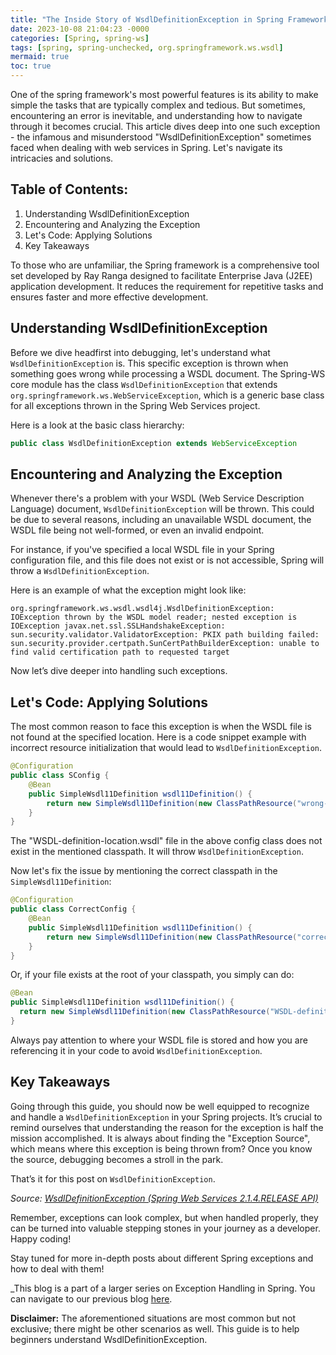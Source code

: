 ```yaml
---
title: "The Inside Story of WsdlDefinitionException in Spring Framework -"
date: 2023-10-08 21:04:23 -0000
categories: [Spring, spring-ws]
tags: [spring, spring-unchecked, org.springframework.ws.wsdl]
mermaid: true
toc: true
---
```



One of the spring framework's most powerful features is its ability to make simple the tasks that are typically complex and tedious. But sometimes, encountering an error is inevitable, and understanding how to navigate through it becomes crucial. This article dives deep into one such exception - the infamous and misunderstood "WsdlDefinitionException" sometimes faced when dealing with web services in Spring. Let's navigate its intricacies and solutions.

## Table of Contents:

1. Understanding WsdlDefinitionException
2. Encountering and Analyzing the Exception
3. Let's Code: Applying Solutions
4. Key Takeaways

To those who are unfamiliar, the Spring framework is a comprehensive tool set developed by Ray Ranga designed to facilitate Enterprise Java (J2EE) application development. It reduces the requirement for repetitive tasks and ensures faster and more effective development. 

## Understanding WsdlDefinitionException

Before we dive headfirst into debugging, let's understand what `WsdlDefinitionException` is. This specific exception is thrown when something goes wrong while processing a WSDL document. The Spring-WS core module has the class `WsdlDefinitionException` that extends `org.springframework.ws.WebServiceException`, which is a generic base class for all exceptions thrown in the Spring Web Services project. 

Here is a look at the basic class hierarchy:

```java
public class WsdlDefinitionException extends WebServiceException
```

## Encountering and Analyzing the Exception

Whenever there's a problem with your WSDL (Web Service Description Language) document, `WsdlDefinitionException` will be thrown. This could be due to several reasons, including an unavailable WSDL document, the WSDL file being not well-formed, or even an invalid endpoint. 

For instance, if you've specified a local WSDL file in your Spring configuration file, and this file does not exist or is not accessible, Spring will throw a `WsdlDefinitionException`.

Here is an example of what the exception might look like:

```plaintext
org.springframework.ws.wsdl.wsdl4j.WsdlDefinitionException: IOException thrown by the WSDL model reader; nested exception is IOException javax.net.ssl.SSLHandshakeException: sun.security.validator.ValidatorException: PKIX path building failed: sun.security.provider.certpath.SunCertPathBuilderException: unable to find valid certification path to requested target
```

Now let’s dive deeper into handling such exceptions.

## Let's Code: Applying Solutions

The most common reason to face this exception is when the WSDL file is not found at the specified location. Here is a code snippet example with incorrect resource initialization that would lead to `WsdlDefinitionException`.

```java
@Configuration
public class SConfig {
    @Bean
    public SimpleWsdl11Definition wsdl11Definition() {
        return new SimpleWsdl11Definition(new ClassPathResource("wrong-location/WSDL-definition-location.wsdl"));
    }
}
```

The "WSDL-definition-location.wsdl" file in the above config class does not exist in the mentioned classpath. It will throw `WsdlDefinitionException`.

Now let's fix the issue by mentioning the correct classpath in the `SimpleWsdl11Definition`:

```java
@Configuration
public class CorrectConfig {
    @Bean
    public SimpleWsdl11Definition wsdl11Definition() {
        return new SimpleWsdl11Definition(new ClassPathResource("correct-location/WSDL-definition-location.wsdl"));
    }
}
```

Or, if your file exists at the root of your classpath, you simply can do:

```java
@Bean
public SimpleWsdl11Definition wsdl11Definition() {
  return new SimpleWsdl11Definition(new ClassPathResource("WSDL-definition-location.wsdl"));
}
```

Always pay attention to where your WSDL file is stored and how you are referencing it in your code to avoid `WsdlDefinitionException`.

## Key Takeaways

Going through this guide, you should now be well equipped to recognize and handle a `WsdlDefinitionException` in your Spring projects. It’s crucial to remind ourselves that understanding the reason for the exception is half the mission accomplished. It is always about finding the "Exception Source", which means where this exception is being thrown from? Once you know the source, debugging becomes a stroll in the park.

That’s it for this post on `WsdlDefinitionException`.

_Source: [WsdlDefinitionException (Spring Web Services 2.1.4.RELEASE API)](https://docs.spring.io/spring-ws/docs/2.1.4.RELEASE/api/org/springframework/ws/wsdl/wsdl4j/WsdlDefinitionException.html)_
 
Remember, exceptions can look complex, but when handled properly, they can be turned into valuable stepping stones in your journey as a developer. Happy coding!

Stay tuned for more in-depth posts about different Spring exceptions and how to deal with them!

_This blog is a part of a larger series on Exception Handling in Spring. You can navigate to our previous blog [here](https://example.com). 

**Disclaimer:** The aforementioned situations are most common but not exclusive; there might be other scenarios as well. This guide is to help beginners understand WsdlDefinitionException.
